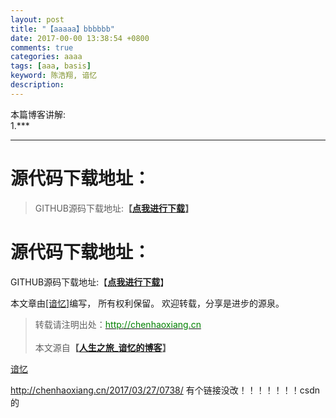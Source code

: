 ```yaml
---
layout: post
title: "【aaaaa】bbbbbb"
date: 2017-00-00 13:38:54 +0800
comments: true
categories: aaaa
tags: [aaa, basis]
keyword: 陈浩翔, 谙忆 
description:  
---
```


本篇博客讲解:  
1.***

<!-- more -->
----------


# 源代码下载地址：
<blockquote cite='陈浩翔'>
GITHUB源码下载地址:<strong>【<a href='chenhaoxiang' target='_blank'>点我进行下载</a>】</strong>
</blockquote>

# 源代码下载地址：
GITHUB源码下载地址:【**[点我进行下载](http://chenhaoxiang.cn "点我进行下载")**】


本文章由<a href="chenhaoxiang" target='_blank'>[谙忆]</a>编写， 所有权利保留。 
欢迎转载，分享是进步的源泉。
<blockquote cite='陈浩翔'>
<p background-color='#D3D3D3'>转载请注明出处：<a href='http://chenhaoxiang.cn'><font color="green">http://chenhaoxiang.cn</font></a><br><br>
本文源自<strong>【<a href='http://chenhaoxiang.cn' target='_blank'>人生之旅_谙忆的博客</a>】</strong></p>
</blockquote>

<a href="chenhaoxiang" target='_blank'>谙忆</a>

http://chenhaoxiang.cn/2017/03/27/0738/ 有个链接没改！！！！！！！csdn的
